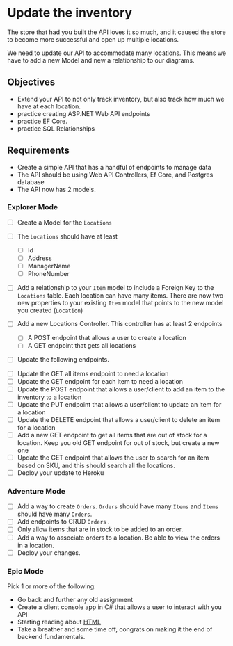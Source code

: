 # Update the inventory

The store that had you built the API loves it so much, and it caused the store to become more successful and open up multiple locations.

We need to update our API to accommodate many locations. This means we have to add a new Model and new a relationship to our diagrams.

## Objectives

- Extend your API to not only track inventory, but also track how much we have at each location.
- practice creating ASP.NET Web API endpoints
- practice EF Core.
- practice SQL Relationships

## Requirements

- Create a simple API that has a handful of endpoints to manage data
- The API should be using Web API Controllers, Ef Core, and Postgres database
- The API now has 2 models.

### Explorer Mode

- [ ] Create a Model for the `Locations`
- [ ] The `Locations` should have at least

  - [ ] Id
  - [ ] Address
  - [ ] ManagerName
  - [ ] PhoneNumber

- [ ] Add a relationship to your `Item` model to include a Foreign Key to the `Locations` table. Each location can have many items. There are now two new properties to your existing `Item` model that points to the new model you created (`Location`)

- [ ] Add a new Locations Controller. This controller has at least 2 endpoints

  - [ ] A POST endpoint that allows a user to create a location
  - [ ] A GET endpoint that gets all locations

- [ ] Update the following endpoints.

* [ ] Update the GET all items endpoint to need a location
* [ ] Update the GET endpoint for each item to need a location
* [ ] Update the POST endpoint that allows a user/client to add an item to the inventory to a location
* [ ] Update the PUT endpoint that allows a user/client to update an item for a location
* [ ] Update the DELETE endpoint that allows a user/client to delete an item for a location
* [ ] Add a new GET endpoint to get all items that are out of stock for a location. Keep you old GET endpoint for out of stock, but create a new one
* [ ] Update the GET endpoint that allows the user to search for an item based on SKU, and this should search all the locations.
* [ ] Deploy your update to Heroku

### Adventure Mode

- [ ] Add a way to create `Orders`. `Orders` should have many `Items` and `Items` should have many `Orders`.
- [ ] Add endpoints to CRUD `Orders` .
- [ ] Only allow items that are in stock to be added to an order.
- [ ] Add a way to associate orders to a location. Be able to view the orders in a location.
- [ ] Deploy your changes.

### Epic Mode

Pick 1 or more of the following:

- Go back and further any old assignment
- Create a client console app in C# that allows a user to interact with you API
- Starting reading about [HTML](https://suncoast.io/handbook/curriculum/fundamentals/modules/html-css/lessons/intro-to-html)
- Take a breather and some time off, congrats on making it the end of backend fundamentals.
